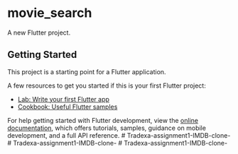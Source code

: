 # movie_search

A new Flutter project.

## Getting Started

This project is a starting point for a Flutter application.

A few resources to get you started if this is your first Flutter project:

- [Lab: Write your first Flutter app](https://docs.flutter.dev/get-started/codelab)
- [Cookbook: Useful Flutter samples](https://docs.flutter.dev/cookbook)

For help getting started with Flutter development, view the
[online documentation](https://docs.flutter.dev/), which offers tutorials,
samples, guidance on mobile development, and a full API reference.
#   T r a d e x a - a s s i g n m e n t 1 - I M D B - c l o n e -  
 #   T r a d e x a - a s s i g n m e n t 1 - I M D B - c l o n e -  
 #   T r a d e x a - a s s i g n m e n t 1 - I M D B - c l o n e -  
 